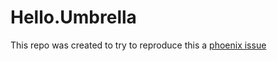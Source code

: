 # Hello.Umbrella

This repo was created to try to reproduce this a [phoenix issue](https://github.com/phoenixframework/phoenix/issues/4453)
